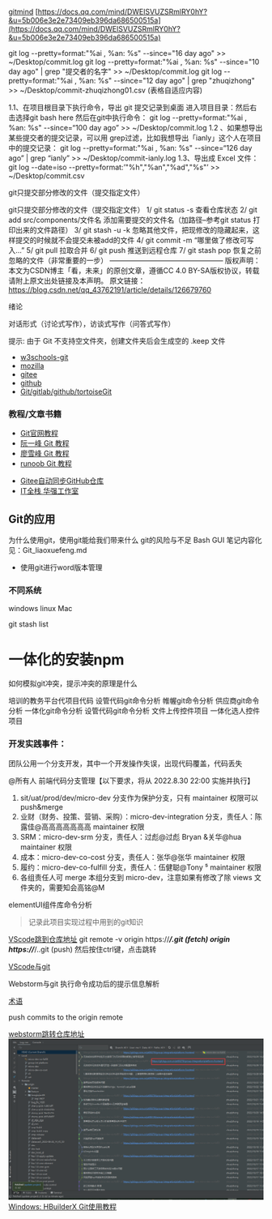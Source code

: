 


[gitmind](https://gitmind.cn/app/docs)
[https://docs.qq.com/mind/DWElSVUZSRmlRY0hY?&u=5b006e3e2e73409eb396da686500515a](https://docs.qq.com/mind/DWElSVUZSRmlRY0hY?&u=5b006e3e2e73409eb396da686500515a)



git log --pretty=format:"%ai , %an: %s" --since="16 day ago" >> ~/Desktop/commit.log
git log --pretty=format:"%ai , %an: %s" --since="10 day ago" | grep "提交者的名字" >> ~/Desktop/commit.log
git log --pretty=format:"%ai , %an: %s" --since="12 day ago" | grep "zhuqizhong" >> ~/Desktop/commit-zhuqizhong01.csv
(表格自适应内容)

1.1、在项目根目录下执行命令，导出 git 提交记录到桌面
进入项目目录：然后右击选择git bash here     然后在git中执行命令：
git log --pretty=format:"%ai , %an: %s" --since=“100 day ago” >> ~/Desktop/commit.log
1.2 、如果想导出某些提交者的提交记录，可以用 grep过滤，比如我想导出「ianly」这个人在项目中的提交记录：
git log --pretty=format:"%ai , %an: %s" --since=“126 day ago” | grep “ianly” >> ~/Desktop/commit-ianly.log
1.3、导出成 Excel 文件：
git log --date=iso --pretty=format:’"%h","%an","%ad","%s"’ >> ~/Desktop/commit.csv


git只提交部分修改的文件（提交指定文件）


git只提交部分修改的文件（提交指定文件）
1/ git status -s 查看仓库状态
2/ git add src/components/文件名 添加需要提交的文件名（加路径–参考git status 打印出来的文件路径）
3/ git stash -u -k 忽略其他文件，把现修改的隐藏起来，这样提交的时候就不会提交未被add的文件
4/ git commit -m “哪里做了修改可写入…”
5/ git pull 拉取合并
6/ git push 推送到远程仓库
7/ git stash pop 恢复之前忽略的文件（非常重要的一步）
————————————————
版权声明：本文为CSDN博主「看，未来」的原创文章，遵循CC 4.0 BY-SA版权协议，转载请附上原文出处链接及本声明。
原文链接：https://blog.csdn.net/qq_43762191/article/details/126679760


                                                                                                                                                                                                                                            





绪论


对话形式（讨论式写作），访谈式写作（问答式写作）


提示: 由于 Git 不支持空文件夾，创建文件夹后会生成空的 .keep 文件
- [w3schools-git](https://www.w3schools.com/git/git_getstarted.asp?remote=github)
- [mozilla](https://developer.mozilla.org/en-US/docs/Learn/Tools_and_testing/GitHub)
- [gitee](https://gitee.com/xiaoxiang516/)
- [github](https://github.com/elemefe)
- [Git/gitlab/github/tortoiseGit](https://blog.csdn.net/amnesiac666/category_10571446.html)

### 教程/文章书籍
- [Git官网教程](https://git-scm.com/)
- [阮一峰 Git 教程](https://www.bookstack.cn/read/git-tutorial/docs-basic.md)
- [廖雪峰 Git 教程](https://www.liaoxuefeng.com)
- [runoob Git 教程](https://www.runoob.com/git/git-tutorial.html)

<!-- >官网下的讨论值得关注 -->
- [Gitee自动同步GitHub仓库](https://cdn.modb.pro/db/488180)
- [IT全栈 华强工作室](https://blog.csdn.net/sunhuaqiang1/category_10897575.html?spm=1001.2014.3001.5482)


## Git的应用
为什么使用git，使用git能给我们带来什么
git的风险与不足
Bash GUI
笔记内容化见：Git_liaoxuefeng.md
- 使用git进行word版本管理

### 不同系统
windows
linux
Mac


git stash list



# 一体化的安装npm
如何模拟git冲突，提示冲突的原理是什么

培训的教务平台代项目代码
设管代码git命令分析
帷幄git命令分析
供应商git命令分析
一体化git命令分析
设管代码git命令分析
文件上传控件项目
一体化选人控件项目


### 开发实践事件：
团队公用一个分支开发，其中一个开发操作失误，出现代码覆盖，代码丢失

@所有人 前端代码分支管理【以下要求，将从 2022.8.30  22:00 实施并执行】
1. sit/uat/prod/dev/micro-dev 分支作为保护分支，只有 maintainer 权限可以 push&merge
2. 业财（财务、投策、营销、采购）：micro-dev-integration 分支，责任人：陈露佳@高高高高高高高  maintainer 权限
3. SRM：micro-dev-srm 分支，责任人：过彪@过彪 Bryan &关华@hua  maintainer 权限
4. 成本：micro-dev-co-cost 分支，责任人：张华@张华  maintainer 权限
5. 履约：micro-dev-co-fulfill 分支，责任人：伍健聪@Tony ⁵  maintainer 权限
6. 各组责任人可 merge 本组分支到 micro-dev，注意如果有修改了除 views 文件夹的，需要知会高铭@M
 
elementUI组件库命令分析

> 记录此项目实现过程中用到的git知识

[VScode跳到仓库地址]()
git remote -v
origin  https://***/.git (fetch)
origin  https://***/..git (push)
然后按住ctrl键，点击跳转

[VScode与git](https://code.visualstudio.com/docs/sourcecontrol/overview)

Webstorm与git
执行命令成功后的提示信息解析


[术语](term)

push commits to the origin remote

[webstorm跳转仓库地址]()
![](./docs/images/webstorm-repo.png)
[Windows: HBuilderX Git使用教程](https://ask.dcloud.net.cn/article/35247)
